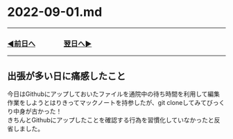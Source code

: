 # 2022-09-01.md
  
---

### [◀️前日へ](https://github.com/yuasys/chatty-journal/blob/main/2022/08/2022-08-31.md)&emsp;&emsp;&emsp;&emsp;[翌日へ▶️](https://github.com/yuasys/chatty-journal/blob/main/2022/09/2022-09-02.md)

---

## 出張が多い日に痛感したこと

今日はGithubにアップしておいたファイルを通院中の待ち時間を利用して編集作業をしようとはりきってマックノートを持参したが、git cloneしてみてびっくり中身が古かった！  
 きちんとGithubにアップしたことを確認する行為を習慣化していなかったと反省しました。

